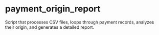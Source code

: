 # payment_origin_report
Script that processes CSV files, loops through payment records, analyzes their origin, and generates a detailed report.
